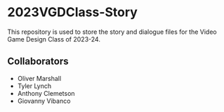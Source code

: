 # 2023VGDClass-Story
This repository is used to store the story and dialogue files for the Video Game Design Class of 2023-24.

## Collaborators
- Oliver Marshall
- Tyler Lynch
- Anthony Clemetson
- Giovanny Vibanco


